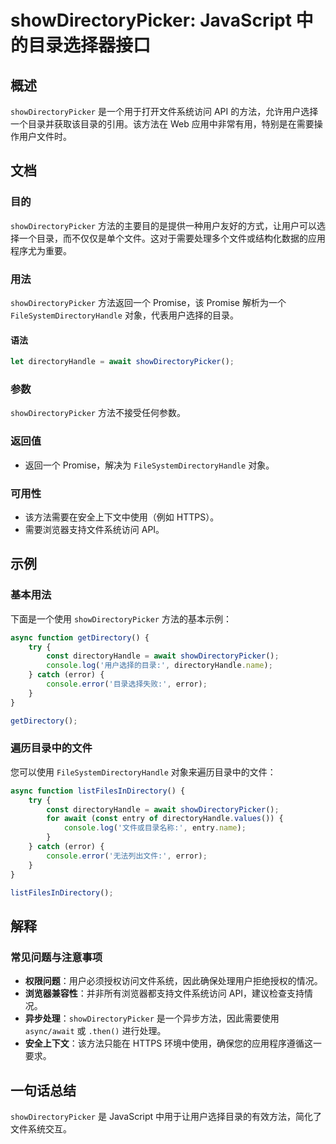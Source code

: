 <!--
Meta Description: # showDirectoryPicker: JavaScript 中的目录选择器接口 ## 概述 `showDirectoryPicker` 是一个用于打开文件系统访问 API 的方法，允许用户选择一个目录并获取该目录的引用。该方法在 Web 应用中非常有用，特别是在需要操作用户文件时。 ## 文...
Meta Keywords: showdirectorypicker, error, javascript, directoryhandle, await
-->

# showDirectoryPicker: JavaScript 中的目录选择器接口

## 概述
`showDirectoryPicker` 是一个用于打开文件系统访问 API 的方法，允许用户选择一个目录并获取该目录的引用。该方法在 Web 应用中非常有用，特别是在需要操作用户文件时。

## 文档
### 目的
`showDirectoryPicker` 方法的主要目的是提供一种用户友好的方式，让用户可以选择一个目录，而不仅仅是单个文件。这对于需要处理多个文件或结构化数据的应用程序尤为重要。

### 用法
`showDirectoryPicker` 方法返回一个 Promise，该 Promise 解析为一个 `FileSystemDirectoryHandle` 对象，代表用户选择的目录。

#### 语法
```javascript
let directoryHandle = await showDirectoryPicker();
```

### 参数
`showDirectoryPicker` 方法不接受任何参数。

### 返回值
- 返回一个 Promise，解决为 `FileSystemDirectoryHandle` 对象。

### 可用性
- 该方法需要在安全上下文中使用（例如 HTTPS）。
- 需要浏览器支持文件系统访问 API。

## 示例
### 基本用法
下面是一个使用 `showDirectoryPicker` 方法的基本示例：

```javascript
async function getDirectory() {
    try {
        const directoryHandle = await showDirectoryPicker();
        console.log('用户选择的目录:', directoryHandle.name);
    } catch (error) {
        console.error('目录选择失败:', error);
    }
}

getDirectory();
```

### 遍历目录中的文件
您可以使用 `FileSystemDirectoryHandle` 对象来遍历目录中的文件：

```javascript
async function listFilesInDirectory() {
    try {
        const directoryHandle = await showDirectoryPicker();
        for await (const entry of directoryHandle.values()) {
            console.log('文件或目录名称:', entry.name);
        }
    } catch (error) {
        console.error('无法列出文件:', error);
    }
}

listFilesInDirectory();
```

## 解释
### 常见问题与注意事项
- **权限问题**：用户必须授权访问文件系统，因此确保处理用户拒绝授权的情况。
- **浏览器兼容性**：并非所有浏览器都支持文件系统访问 API，建议检查支持情况。
- **异步处理**：`showDirectoryPicker` 是一个异步方法，因此需要使用 `async/await` 或 `.then()` 进行处理。
- **安全上下文**：该方法只能在 HTTPS 环境中使用，确保您的应用程序遵循这一要求。

## 一句话总结
`showDirectoryPicker` 是 JavaScript 中用于让用户选择目录的有效方法，简化了文件系统交互。